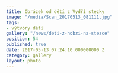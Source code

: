 ```yaml
---
title: Obrázek od dětí z Vydří stezky
image: "/media/Scan_20170513_081111.jpg"
tags:
- výtvory dětí
gallery: "/news/deti-z-hobzi-na-stezce"
position: 54
published: true
date: 2017-05-13 07:24:10.000000000 Z
category: gallery
layout: photo
---
```

